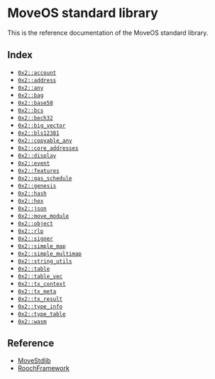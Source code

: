 
<a name="@MoveOS_standard_library_0"></a>

# MoveOS standard library


This is the reference documentation of the MoveOS standard library.


<a name="@Index_1"></a>

## Index


-  [`0x2::account`](account.md#0x2_account)
-  [`0x2::address`](address.md#0x2_address)
-  [`0x2::any`](any.md#0x2_any)
-  [`0x2::bag`](bag.md#0x2_bag)
-  [`0x2::base58`](base58.md#0x2_base58)
-  [`0x2::bcs`](bcs.md#0x2_bcs)
-  [`0x2::bech32`](bech32.md#0x2_bech32)
-  [`0x2::big_vector`](big_vector.md#0x2_big_vector)
-  [`0x2::bls12381`](bls12381.md#0x2_bls12381)
-  [`0x2::copyable_any`](copyable_any.md#0x2_copyable_any)
-  [`0x2::core_addresses`](core_addresses.md#0x2_core_addresses)
-  [`0x2::display`](display.md#0x2_display)
-  [`0x2::event`](event.md#0x2_event)
-  [`0x2::features`](features.md#0x2_features)
-  [`0x2::gas_schedule`](gas_schedule.md#0x2_gas_schedule)
-  [`0x2::genesis`](genesis.md#0x2_genesis)
-  [`0x2::hash`](hash.md#0x2_hash)
-  [`0x2::hex`](hex.md#0x2_hex)
-  [`0x2::json`](json.md#0x2_json)
-  [`0x2::move_module`](move_module.md#0x2_move_module)
-  [`0x2::object`](object.md#0x2_object)
-  [`0x2::rlp`](rlp.md#0x2_rlp)
-  [`0x2::signer`](signer.md#0x2_signer)
-  [`0x2::simple_map`](simple_map.md#0x2_simple_map)
-  [`0x2::simple_multimap`](simple_multimap.md#0x2_simple_multimap)
-  [`0x2::string_utils`](string_utils.md#0x2_string_utils)
-  [`0x2::table`](table.md#0x2_table)
-  [`0x2::table_vec`](table_vec.md#0x2_table_vec)
-  [`0x2::tx_context`](tx_context.md#0x2_tx_context)
-  [`0x2::tx_meta`](tx_meta.md#0x2_tx_meta)
-  [`0x2::tx_result`](tx_result.md#0x2_tx_result)
-  [`0x2::type_info`](type_info.md#0x2_type_info)
-  [`0x2::type_table`](type_table.md#0x2_type_table)
-  [`0x2::wasm`](wasm.md#0x2_wasm)



<a name="@Reference_2"></a>

## Reference


* [MoveStdlib](https://github.com/rooch-network/rooch/tree/main/frameworks/move-stdlib/doc)
* [RoochFramework](https://github.com/rooch-network/rooch/tree/main/frameworks/rooch-framework/doc)
